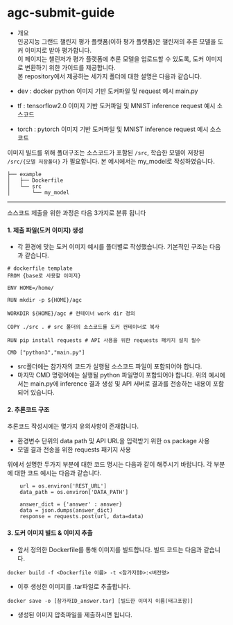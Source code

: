 # agc-submit-guide
- 개요   
인공지능 그랜드 챌린지 평가 플랫폼(이하 평가 플랫폼)은 챌린저의 추론 모델을 도커 이미지로 받아 평가합니다.   
이 페이지는 챌린저가 평가 플랫폼에 추론 모델을 업로드할 수 있도록, 도커 이미지로 변환하기 위한 가이드를 제공합니다.   
본 repository에서 제공하는 세가지 폴더에 대한 설명은 다음과 같습니다.   
      
- dev : docker python 이미지 기반 도커파일 밎 request 예시 main.py   
- tf : tensorflow2.0 이미지 기반 도커파일 및 MNIST inference request 예시 소스코드    
- torch : pytorch 이미지 기반 도커파일 및 MNIST inference request 예시 소스코드    
    
이미지 빌드를 위해 폴더구조는  소스코드가 포함된 `/src`, 학습한 모델이 저장된 `/src/{모델 저장폴더}` 가 필요합니다. 본 예시에서는 my_model로 작성하였습니다.       
```    
├── example   
│   ├── Dockerfile    
│   └── src       
│       └── my_model
```   
--------------------------------------------------------    

소스코드 제출을 위한 과정은 다음 3가지로 분류 됩니다      
         
#### 1. 제출 파일(도커 이미지) 생성   
- 각 환경에 맞는 도커 이미지 예시를 폴더별로 작성했습니다. 기본적인 구조는 다음과 같습니다.
```
# dockerfile template
FROM {base로 사용할 이미지}

ENV HOME=/home/

RUN mkdir -p ${HOME}/agc 

WORKDIR ${HOME}/agc # 컨테이너 work dir 정의

COPY ./src . # src 폴더의 소스코드를 도커 컨테이너로 복사

RUN pip install requests # API 사용을 위한 requests 패키지 설치 필수

CMD ["python3","main.py"]
```
- src폴더에는 참가자의 코드가 실행될 소스코드 파일이 포함되어야 합니다.   
- 마지막 CMD 명령어에는 실행될 python 파일명이 포함되어야 합니다. 위의 예시에서는 main.py에 inference 결과 생성 및 API 서버로 결과를 전송하는 내용이 포함되어 있습니다.     
    
#### 2. 추론코드 구조    
 추론코드 작성시에는 몇가지 유의사항이 존재합니다.     
- 환경변수 단위의 data path 및 API URL을 입력받기 위한 os package 사용   
- 모델 결과 전송을 위한 requests 패키지 사용   

위에서 설명한 두가지 부분에 대한 코드 명시는 다음과 같이 해주시기 바랍니다. 각 부분에 대한 코드 예시는 다음과 같습니다.   

```   
    url = os.environ['REST_URL']     
    data_path = os.environ['DATA_PATH']     
 ```   
           
```     
    answer_dict = {'answer' : answer}
    data = json.dumps(answer_dict)
    response = requests.post(url, data=data)

```
#### 3. 도커 이미지 빌드 & 이미지 추출        
- 앞서 정의한 Dockerfile를 통해 이미지를 빌드합니다. 빌드 코드는 다음과 같습니다.
```
docker build -f <Dockerfile 이름> -t <참가자ID>:<버전명>
```      
- 이후 생성한 이미지를 .tar파일로 추출합니다.    
   
```   
docker save -o [참가자ID_answer.tar] [빌드한 이미지 이름(태그포함)]    
```   
- 생성된 이미지 압축파일을 제출하시면 됩니다.
